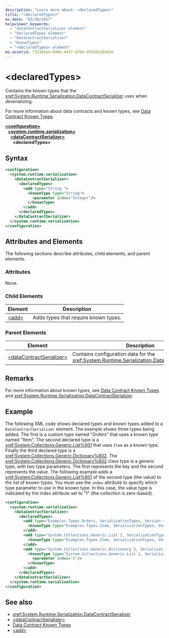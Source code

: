 ```yaml
---
description: "Learn more about: <declaredTypes>"
title: "<declaredTypes>"
ms.date: "03/30/2017"
helpviewer_keywords: 
  - "dataContractSerializer element"
  - "declaredTypes element"
  - "DataContractSerializer"
  - "KnownTypes"
  - "<declaredTypes> element"
ms.assetid: f35184e4-9d9e-4d37-8fb4-d5b58220eb3e
---
```

# \<declaredTypes>

Contains the known types that the <xref:System.Runtime.Serialization.DataContractSerializer> uses when deserializing.  
  
 For more information about data contracts and known types, see [Data Contract Known Types](../../../wcf/feature-details/data-contract-known-types.md).  
  
[**\<configuration>**](../configuration-element.md)\
&nbsp;&nbsp;[**\<system.runtime.serialization>**](system-runtime-serialization.md)\
&nbsp;&nbsp;&nbsp;&nbsp;[**\<dataContractSerializer>**](datacontractserializer.md)\
&nbsp;&nbsp;&nbsp;&nbsp;&nbsp;&nbsp;**\<declaredTypes>**  
  
## Syntax  
  
```xml  
<configuration>
  <system.runtime.serialization>
    <dataContractSerializer>
      <declaredTypes>
        <add type="String ">
          <knownType type="String">
            <parameter index="Integer"/>
          </knownType>
        </add>
      </declaredTypes>
    </dataContractSerializer>
  </system.runtime.serialization>
</configuration>
```  
  
## Attributes and Elements  

 The following sections describe attributes, child elements, and parent elements.  
  
### Attributes  

 None.  
  
### Child Elements  
  
|Element|Description|  
|-------------|-----------------|  
|[\<add>](add-of-declaredtypes-element.md)|Adds types that require known types.|  
  
### Parent Elements  
  
|Element|Description|  
|-------------|-----------------|  
|[\<dataContractSerializer>](datacontractserializer-of-system-runtime-serialization.md)|Contains configuration data for the <xref:System.Runtime.Serialization.DataContractSerializer>.|  
  
## Remarks  

 For more information about known types, see [Data Contract Known Types](../../../wcf/feature-details/data-contract-known-types.md) and <xref:System.Runtime.Serialization.DataContractSerializer>.  
  
## Example  

 The following XML code shows declared types and known types added to a `DataContractSerializer` element. The example shows three types being added. The first is a custom type named "Orders" that uses a known type named "Item". The second declared type is a <xref:System.Collections.Generic.List%601> that uses `Item` as a known type. Finally the third declared type is a <xref:System.Collections.Generic.Dictionary%602>. The <xref:System.Collections.Generic.Dictionary%602> class type is a generic type, with two type parameters. The first represents the key and the second represents the value. The following example adds a <xref:System.Collections.Generic.List%601> of the second type (the value) to the list of known types. You must use the `index` attribute to specify which type parameter to use in the known type. In this case, the value type is indicated by the index attribute set to "1" (the collection is zero-based).  
  
```xml  
<configuration>
  <system.runtime.serialization>
    <dataContractSerializer>
      <declaredTypes>
        <add type="Examples.Types.Orders, SerializationTypes, Version = 2.0.0.0, Culture = neutral, PublicKeyToken=null">
          <knownType type="Examples.Types.Item, SerializationTypes, Version=2.0.0.0, Culture=neutral, PublicKey=null" />
        </add>
        <add type="System.Collections.Generic.List`1, SerializationTypes, Version = 2.0.0.0, Culture = neutral, PublicKeyToken=null">
          <knownType type="Examples.Types.Item, SerializationTypes, Version=2.0.0.0, Culture=neutral, PublicKey=null" />
        </add>
        <add type="System.Collections.Generic.Dictionary`2, SerializationTypes, Version = 2.0.0.0, Culture = neutral, PublicKeyToken=null">
          <knownType type="System.Collections.Generic.List`1, SerializationTypes, Version = 2.0.0.0, Culture = neutral, PublicKeyToken=null">
            <parameter index="1"/>
          </knownType>
        </add>
      </declaredTypes>
    </dataContractSerializer>
  </system.runtime.serialization>
</configuration>
```  
  
## See also

- <xref:System.Runtime.Serialization.DataContractSerializer>
- [\<dataContractSerializer>](datacontractserializer-element.md)
- [Data Contract Known Types](../../../wcf/feature-details/data-contract-known-types.md)
- [\<add>](add-of-declaredtypes-element.md)
